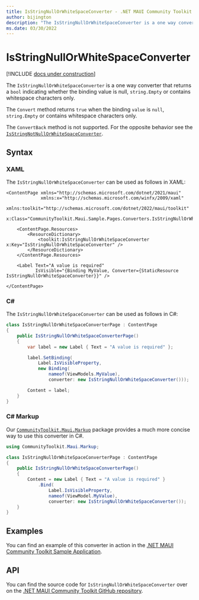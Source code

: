 ```yaml
---
title: IsStringNullOrWhiteSpaceConverter - .NET MAUI Community Toolkit
author: bijington
description: "The IsStringNullOrWhiteSpaceConverter is a one way converter that returns a bool indicating whether the binding value is null or string.Empty or contains whitespace characters only."
ms.date: 03/30/2022
---
```


# IsStringNullOrWhiteSpaceConverter

[!INCLUDE [docs under construction](../includes/preview-note.md)]

The `IsStringNullOrWhiteSpaceConverter` is a one way converter that returns a `bool` indicating whether the binding value is null, `string.Empty` or contains whitespace characters only.

The `Convert` method returns `true` when the binding `value` is `null`, `string.Empty` or contains whitespace characters only.

The `ConvertBack` method is not supported. For the opposite behavior see the [`IsStringNotNullOrWhiteSpaceConverter`](is-string-not-null-or-whitespace-converter.md).

## Syntax

### XAML

The `IsStringNullOrWhiteSpaceConverter` can be used as follows in XAML:

```xaml
<ContentPage xmlns="http://schemas.microsoft.com/dotnet/2021/maui"
             xmlns:x="http://schemas.microsoft.com/winfx/2009/xaml"
             xmlns:toolkit="http://schemas.microsoft.com/dotnet/2022/maui/toolkit"
             x:Class="CommunityToolkit.Maui.Sample.Pages.Converters.IsStringNullOrWhiteSpaceConverterPage">

    <ContentPage.Resources>
        <ResourceDictionary>
            <toolkit:IsStringNullOrWhiteSpaceConverter x:Key="IsStringNullOrWhiteSpaceConverter" />
        </ResourceDictionary>
    </ContentPage.Resources>

    <Label Text="A value is required"
           IsVisible="{Binding MyValue, Converter={StaticResource IsStringNullOrWhiteSpaceConverter}}" />

</ContentPage>
```

### C#

The `IsStringNullOrWhiteSpaceConverter` can be used as follows in C#:

```csharp
class IsStringNullOrWhiteSpaceConverterPage : ContentPage
{
    public IsStringNullOrWhiteSpaceConverterPage()
    {
        var label = new Label { Text = "A value is required" };

		label.SetBinding(
			Label.IsVisibleProperty,
			new Binding(
				nameof(ViewModels.MyValue),
				converter: new IsStringNullOrWhiteSpaceConverter()));

		Content = label;
    }
}
```

### C# Markup

Our [`CommunityToolkit.Maui.Markup`](../markup/markup.md) package provides a much more concise way to use this converter in C#.

```csharp
using CommunityToolkit.Maui.Markup;

class IsStringNullOrWhiteSpaceConverterPage : ContentPage
{
    public IsStringNullOrWhiteSpaceConverterPage()
    {
        Content = new Label { Text = "A value is required" }
            .Bind(
                Label.IsVisibleProperty,
                nameof(ViewModel.MyValue),
                converter: new IsStringNullOrWhiteSpaceConverter());
    }
}
```

## Examples

You can find an example of this converter in action in the [.NET MAUI Community Toolkit Sample Application](https://github.com/CommunityToolkit/Maui/blob/main/samples/CommunityToolkit.Maui.Sample/Pages/Converters/IsStringNullOrWhiteSpaceConverterPage.xaml).

## API

You can find the source code for `IsStringNullOrWhiteSpaceConverter` over on the [.NET MAUI Community Toolkit GitHub repository](https://github.com/CommunityToolkit/Maui/blob/main/src/CommunityToolkit.Maui/Converters/IsStringNullOrWhiteSpaceConverter.shared.cs).

